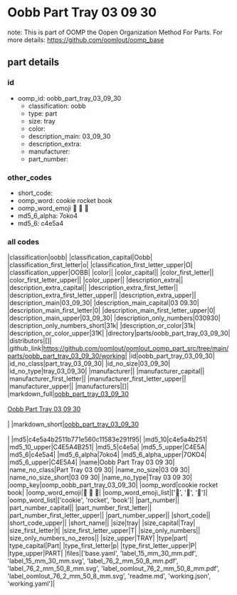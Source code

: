 # Oobb Part Tray 03 09 30  

note: This is part of OOMP the Oopen Organization Method For Parts. For more details: https://github.com/oomlout/oomp_base

##  part details





### id
* oomp_id: oobb_part_tray_03_09_30
  * classification: oobb
  * type: part
  * size: tray
  * color: 
  * description_main: 03_09_30
  * description_extra: 
  * manufacturer: 
  * part_number: 

### other_codes
* short_code: 
* oomp_word: cookie rocket book
* oomp_word_emoji :cookie: :rocket: :book:
* md5_6_alpha: 7oko4
* md5_6: c4e5a4

### all codes 
|classification|oobb|
|classification_capital|Oobb|
|classification_first_letter|o|
|classification_first_letter_upper|O|
|classification_upper|OOBB|
|color||
|color_capital||
|color_first_letter||
|color_first_letter_upper||
|color_upper||
|description_extra||
|description_extra_capital||
|description_extra_first_letter||
|description_extra_first_letter_upper||
|description_extra_upper||
|description_main|03_09_30|
|description_main_capital|03 09.30|
|description_main_first_letter|0|
|description_main_first_letter_upper|0|
|description_main_upper|03_09_30|
|description_only_numbers|030930|
|description_only_numbers_short|31k|
|description_or_color|31k|
|description_or_color_upper|31K|
|directory|parts/oobb_part_tray_03_09_30|
|distributors|[]|
|github_link|https://github.com/oomlout/oomlout_oomp_part_src/tree/main/parts/oobb_part_tray_03_09_30/working|
|id|oobb_part_tray_03_09_30|
|id_no_class|part_tray_03_09_30|
|id_no_size|03_09_30|
|id_no_type|tray_03_09_30|
|manufacturer||
|manufacturer_capital||
|manufacturer_first_letter||
|manufacturer_first_letter_upper||
|manufacturer_upper||
|manufacturers|[]|
|markdown_full|[oobb_part_tray_03_09_30](https://github.com/oomlout/oomlout_oomp_part_src/tree/main/parts/oobb_part_tray_03_09_30/working)<br>[](https://github.com/oomlout/oomlout_oomp_part_src/tree/main/parts/oobb_part_tray_03_09_30/working)<br>[Oobb Part Tray 03 09 30](https://github.com/oomlout/oomlout_oomp_part_src/tree/main/parts/oobb_part_tray_03_09_30/working)<br><br>|
|markdown_short|[oobb_part_tray_03_09_30](https://github.com/oomlout/oomlout_oomp_part_src/tree/main/parts/oobb_part_tray_03_09_30/working)<br><br>|
|md5|c4e5a4b2511b771e560c11583e291f95|
|md5_10|c4e5a4b251|
|md5_10_upper|C4E5A4B251|
|md5_5|c4e5a|
|md5_5_upper|C4E5A|
|md5_6|c4e5a4|
|md5_6_alpha|7oko4|
|md5_6_alpha_upper|7OKO4|
|md5_6_upper|C4E5A4|
|name|Oobb Part Tray 03 09 30|
|name_no_class|Part Tray 03 09 30|
|name_no_size|03 09 30|
|name_no_size_short|03 09 30|
|name_no_type|Tray 03 09 30|
|oomp_key|oomp_oobb_part_tray_03_09_30|
|oomp_word|cookie rocket book|
|oomp_word_emoji|:cookie: :rocket: :book:|
|oomp_word_emoji_list|[':cookie:', ':rocket:', ':book:']|
|oomp_word_list|['cookie', 'rocket', 'book']|
|part_number||
|part_number_capital||
|part_number_first_letter||
|part_number_first_letter_upper||
|part_number_upper||
|short_code||
|short_code_upper||
|short_name||
|size|tray|
|size_capital|Tray|
|size_first_letter|t|
|size_first_letter_upper|T|
|size_only_numbers||
|size_only_numbers_no_zeros||
|size_upper|TRAY|
|type|part|
|type_capital|Part|
|type_first_letter|p|
|type_first_letter_upper|P|
|type_upper|PART|
|files|['base.yaml', 'label_15_mm_30_mm.pdf', 'label_15_mm_30_mm.svg', 'label_76_2_mm_50_8_mm.pdf', 'label_76_2_mm_50_8_mm.svg', 'label_oomlout_76_2_mm_50_8_mm.pdf', 'label_oomlout_76_2_mm_50_8_mm.svg', 'readme.md', 'working.json', 'working.yaml']|
